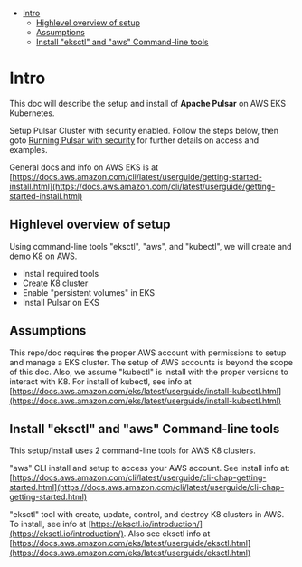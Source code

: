 - [Intro](#intro)
  - [Highlevel overview of setup](#highlevel-overview-of-setup)
  - [Assumptions](#assumptions)
  - [Install "eksctl" and "aws" Command-line tools](#install-eksctl-and-aws-command-line-tools)

# Intro
This doc will describe the setup and install of **Apache Pulsar** on AWS EKS Kubernetes.

Setup Pulsar Cluster with security enabled.  Follow the steps below, then goto [Running Pulsar with security](RUN-SECURE-README.md) for further details on access and examples.  

General docs and info on AWS EKS is at [https://docs.aws.amazon.com/cli/latest/userguide/getting-started-install.html](https://docs.aws.amazon.com/cli/latest/userguide/getting-started-install.html)  

## Highlevel overview of setup
Using command-line tools "eksctl", "aws", and "kubectl", we will create and demo K8 on AWS.  

* Install required tools
* Create K8 cluster
* Enable "persistent volumes" in EKS
* Install Pulsar on EKS

## Assumptions
This repo/doc requires the proper AWS account with permissions to setup and manage a EKS cluster.  The setup of AWS accounts is beyond the scope of this doc.  Also, we assume "kubectl" is install with the proper versions to interact with K8.  For install of kubectl, see info at [https://docs.aws.amazon.com/eks/latest/userguide/install-kubectl.html](https://docs.aws.amazon.com/eks/latest/userguide/install-kubectl.html)  
  
## Install "eksctl" and "aws" Command-line tools   
This setup/install uses 2 command-line tools for AWS K8 clusters.  

"aws" CLI install and setup to access your AWS account. See install info at: [https://docs.aws.amazon.com/cli/latest/userguide/cli-chap-getting-started.html](https://docs.aws.amazon.com/cli/latest/userguide/cli-chap-getting-started.html)  

"eksctl" tool with create, update, control, and destroy K8 clusters in AWS.  
To install, see info at [https://eksctl.io/introduction/](https://eksctl.io/introduction/).  Also see eksctl info at [https://docs.aws.amazon.com/eks/latest/userguide/eksctl.html](https://docs.aws.amazon.com/eks/latest/userguide/eksctl.html)  



